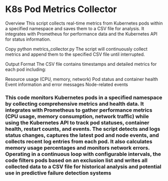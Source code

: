 # K8s Pod Metrics Collector
Overview
This script collects real-time metrics from Kubernetes pods within a specified namespace and saves them to a CSV file for analysis. It integrates with Prometheus for performance data and the Kubernetes API for status information.

Copy
python metrics_collector.py
The script will continuously collect metrics and append them to the specified CSV file until interrupted.

Output Format
The CSV file contains timestamps and detailed metrics for each pod including:

Resource usage (CPU, memory, network)
Pod status and container health
Event information and error messages
Node-related events


### This code monitors Kubernetes pods in a specified namespace by collecting comprehensive metrics and health data. It integrates with Prometheus to gather performance metrics (CPU usage, memory consumption, network traffic) while using the Kubernetes API to track pod statuses, container health, restart counts, and events. The script detects and logs status changes, captures the latest pod and node events, and collects recent log entries from each pod. It also calculates memory usage percentages and monitors network errors. Operating in a continuous loop with configurable intervals, the code filters pods based on an exclusion list and writes all collected data to a CSV file for historical analysis and potential use in predictive failure detection systems